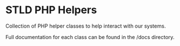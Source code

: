 STLD PHP Helpers
================

Collection of PHP helper classes to help interact with our systems.

Full documentation for each class can be found in the /docs directory.